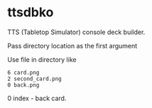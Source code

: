 # ttsdbko
TTS (Tabletop Simulator) console deck builder.

Pass directory location as the first argument

Use file in directory like

```
6 card.png
2 second_card.png
0 back.png
```

0 index - back card. 
